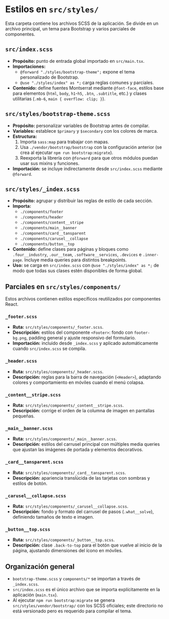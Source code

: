# Estilos en `src/styles/`

Esta carpeta contiene los archivos SCSS de la aplicación. Se divide en un archivo principal, un tema para Bootstrap y varios parciales de componentes.

## `src/index.scss`
- **Propósito:** punto de entrada global importado en `src/main.tsx`.
- **Importaciones:**
  - `@forward "./styles/bootstrap-theme";` expone el tema personalizado de Bootstrap.
  - `@use "./styles/index" as *;` carga reglas comunes y parciales.
- **Contenido:** define fuentes Montserrat mediante `@font-face`, estilos base para elementos (`html`, `body`, `h1`-`h5`, `.btn`, `.subtitle`, etc.) y clases utilitarias (`.mb-6`, `main { overflow: clip; }`).

## `src/styles/bootstrap-theme.scss`
- **Propósito:** personalizar variables de Bootstrap antes de compilar.
- **Variables:** establece `$primary` y `$secondary` con los colores de marca.
- **Estructura:**
  1. Importa `sass:map` para trabajar con mapas.
  2. Usa `./vendor/bootstrap/bootstrap` con la configuración anterior (se crea al ejecutar `npm run bootstrap:migrate`).
  3. Reexporta la librería con `@forward` para que otros módulos puedan usar sus mixins y funciones.
- **Importación:** se incluye indirectamente desde `src/index.scss` mediante `@forward`.

## `src/styles/_index.scss`
- **Propósito:** agrupar y distribuir las reglas de estilo de cada sección.
- **Importa:**
  - `./components/footer`
  - `./components/header`
  - `./components/content__stripe`
  - `./components/main__banner`
  - `./components/card__tansparent`
  - `./components/carusel__collapse`
  - `./components/button__top`
- **Contenido:** define clases para páginas y bloques como `.four__industry`, `.our__team`, `.software__services`, `.devices` e `.inner-page`. Incluye media queries para distintos breakpoints.
- **Uso:** se carga en `src/index.scss` con `@use "./styles/index" as *;` de modo que todas sus clases estén disponibles de forma global.

## Parciales en `src/styles/components/`
Estos archivos contienen estilos específicos reutilizados por componentes React.

### `_footer.scss`
- **Ruta:** `src/styles/components/_footer.scss`.
- **Descripción:** estilos del componente `<Footer>`: fondo con `footer-bg.png`, padding general y ajuste responsivo del formulario.
- **Importación:** incluido desde `_index.scss` y aplicado automáticamente cuando `src/index.scss` se compila.

### `_header.scss`
- **Ruta:** `src/styles/components/_header.scss`.
- **Descripción:** reglas para la barra de navegación (`<Header>`), adaptando colores y comportamiento en móviles cuando el menú colapsa.

### `_content__stripe.scss`
- **Ruta:** `src/styles/components/_content__stripe.scss`.
- **Descripción:** corrige el orden de la columna de imagen en pantallas pequeñas.

### `_main__banner.scss`
- **Ruta:** `src/styles/components/_main__banner.scss`.
- **Descripción:** estilos del carrusel principal con múltiples media queries que ajustan las imágenes de portada y elementos decorativos.

### `_card__tansparent.scss`
- **Ruta:** `src/styles/components/_card__tansparent.scss`.
- **Descripción:** apariencia translúcida de las tarjetas con sombras y estilos de botón.

### `_carusel__collapse.scss`
- **Ruta:** `src/styles/components/_carusel__collapse.scss`.
- **Descripción:** fondo y formato del carrusel de pasos (`.what__solve`), definiendo tamaños de texto e imagen.

### `_button__top.scss`
- **Ruta:** `src/styles/components/_button__top.scss`.
- **Descripción:** clase `.back-to-top` para el botón que vuelve al inicio de la página, ajustando dimensiones del ícono en móviles.

## Organización general
- `bootstrap-theme.scss` y `components/*` se importan a través de `_index.scss`.
- `src/index.scss` es el único archivo que se importa explícitamente en la aplicación (`main.tsx`).
- Al ejecutar `npm run bootstrap:migrate` se genera `src/styles/vendor/bootstrap/` con los SCSS oficiales; este directorio no está versionado pero es requerido para compilar el tema.


